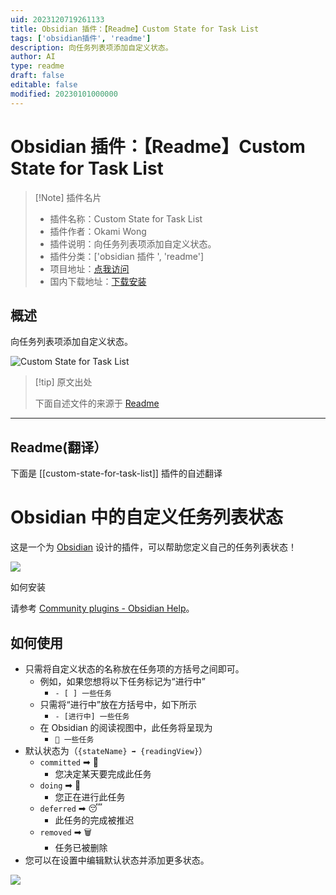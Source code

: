 ```yaml
---
uid: 2023120719261133
title: Obsidian 插件：【Readme】Custom State for Task List
tags: ['obsidian插件', 'readme']
description: 向任务列表项添加自定义状态。
author: AI
type: readme
draft: false
editable: false
modified: 20230101000000
---
```


# Obsidian 插件：【Readme】Custom State for Task List

> [!Note] 插件名片
> - 插件名称：Custom State for Task List
> - 插件作者：Okami Wong
> - 插件说明：向任务列表项添加自定义状态。
> - 插件分类：['obsidian 插件 ', 'readme']
> - 项目地址：[点我访问](https://github.com/OkamiWong/obsidian-custom-state-for-task-list)
> - 国内下载地址：[下载安装](https://pkmer.cn/products/plugin/pluginMarket/?custom-state-for-task-list)

## 概述

向任务列表项添加自定义状态。

![Custom State for Task List](https://cdn.pkmer.cn/covers/custom-state-for-task-list.gif)

> [!tip] 原文出处
>
>下面自述文件的来源于 [Readme](https://ghproxy.net/https://raw.githubusercontent.com/OkamiWong/obsidian-custom-state-for-task-list/main/README.md)
>

---

## Readme(翻译）

下面是 [[custom-state-for-task-list]] 插件的自述翻译

# Obsidian 中的自定义任务列表状态

这是一个为 [Obsidian](https://obsidian.md) 设计的插件，可以帮助您定义自己的任务列表状态！

![](https://cdn.pkmer.cn/covers/custom-state-for-task-list_2_0.gif)

如何安装

请参考 [Community plugins - Obsidian Help](https://help.obsidian.md/Extending+Obsidian/Community+plugins)。

## 如何使用

- 只需将自定义状态的名称放在任务项的方括号之间即可。
  - 例如，如果您想将以下任务标记为“进行中”
    - `- [ ] 一些任务`
  - 只需将“进行中”放在方括号中，如下所示
    - `- [进行中] 一些任务`
  - 在 Obsidian 的阅读视图中，此任务将呈现为
    - `🚧 一些任务`
- 默认状态为（`{stateName} ➡ {readingView}`）
  - `committed` ➡ 📌
    - 您决定某天要完成此任务
  - `doing` ➡ 🚧
    - 您正在进行此任务
  - `deferred` ➡ 😴
    - 此任务的完成被推迟
  - `removed` ➡ 🗑
    - 任务已被删除
- 您可以在设置中编辑默认状态并添加更多状态。

![](https://cdn.pkmer.cn/covers/custom-state-for-task-list_2_1.png!pkmer)
